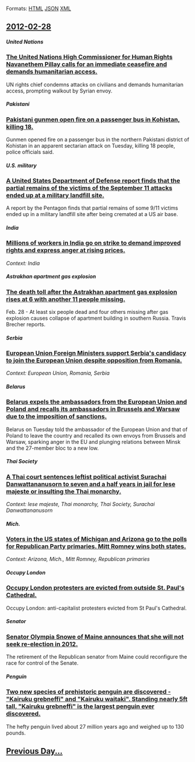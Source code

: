 
Formats: [HTML](2012/02/28/index.html)  [JSON](2012/02/28/index.json)  [XML](2012/02/28/index.xml)  

## [2012-02-28](/news/2012/02/28/index.md)

##### United Nations
### [The United Nations High Commissioner for Human Rights Navanethem Pillay calls for an immediate ceasefire and demands humanitarian access. ](/news/2012/02/28/the-united-nations-high-commissioner-for-human-rights-navanethem-pillay-calls-for-an-immediate-ceasefire-and-demands-humanitarian-access.md)
UN rights chief condemns attacks on civilians and demands humanitarian access, prompting walkout by Syrian envoy.

##### Pakistani
### [Pakistani gunmen open fire on a passenger bus in Kohistan, killing 18. ](/news/2012/02/28/pakistani-gunmen-open-fire-on-a-passenger-bus-in-kohistan-killing-18.md)
Gunmen opened fire on a passenger bus in the northern Pakistani district of Kohistan in an apparent sectarian attack on Tuesday, killing 18 people, police officials said.

##### U.S. military
### [A United States Department of Defense report finds that the partial remains of the victims of the September 11 attacks ended up at a military landfill site. ](/news/2012/02/28/a-united-states-department-of-defense-report-finds-that-the-partial-remains-of-the-victims-of-the-september-11-attacks-ended-up-at-a-militar.md)
A report by the Pentagon finds that partial remains of some 9/11 victims ended up in a military landfill site after being cremated at a US air base.

##### India
### [Millions of workers in India go on strike to demand improved rights and express anger at rising prices. ](/news/2012/02/28/millions-of-workers-in-india-go-on-strike-to-demand-improved-rights-and-express-anger-at-rising-prices.md)
_Context: India_

##### Astrakhan apartment gas explosion
### [The death toll after the Astrakhan apartment gas explosion rises at 6 with another 11 people missing. ](/news/2012/02/28/the-death-toll-after-the-astrakhan-apartment-gas-explosion-rises-at-6-with-another-11-people-missing.md)
Feb. 28 - At least six people dead and four others missing after gas explosion causes collapse of apartment building in southern Russia. Travis Brecher reports.

##### Serbia
### [European Union Foreign Ministers support Serbia's candidacy to join the European Union despite opposition from Romania. ](/news/2012/02/28/european-union-foreign-ministers-support-serbia-s-candidacy-to-join-the-european-union-despite-opposition-from-romania.md)
_Context: European Union, Romania, Serbia_

##### Belarus
### [Belarus expels the ambassadors from the European Union and Poland and recalls its ambassadors in Brussels and Warsaw due to the imposition of sanctions. ](/news/2012/02/28/belarus-expels-the-ambassadors-from-the-european-union-and-poland-and-recalls-its-ambassadors-in-brussels-and-warsaw-due-to-the-imposition-o.md)
Belarus on Tuesday told the ambassador of the European Union and that of Poland to leave the country and recalled its own envoys from Brussels and Warsaw, sparking anger in the EU and plunging relations between Minsk and the 27-member bloc to a new low.

##### Thai Society
### [A Thai court sentences leftist political activist Surachai Danwattananusorn to seven and a half years in jail for lese majeste or insulting the Thai monarchy. ](/news/2012/02/28/a-thai-court-sentences-leftist-political-activist-surachai-danwattananusorn-to-seven-and-a-half-years-in-jail-for-lese-majeste-or-insulting.md)
_Context: lese majeste, Thai monarchy, Thai Society, Surachai Danwattananusorn_

##### Mich.
### [Voters in the US states of Michigan and Arizona go to the polls for Republican Party primaries. Mitt Romney wins both states. ](/news/2012/02/28/voters-in-the-us-states-of-michigan-and-arizona-go-to-the-polls-for-republican-party-primaries-mitt-romney-wins-both-states.md)
_Context: Arizona, Mich., Mitt Romney, Republican primaries_

##### Occupy London
### [Occupy London protesters are evicted from outside St. Paul's Cathedral. ](/news/2012/02/28/occupy-london-protesters-are-evicted-from-outside-st-paul-s-cathedral.md)
Occupy London: anti-capitalist protesters evicted from St Paul&#039;s Cathedral.

##### Senator
### [Senator Olympia Snowe of Maine announces that she will not seek re-election in 2012. ](/news/2012/02/28/senator-olympia-snowe-of-maine-announces-that-she-will-not-seek-re-election-in-2012.md)
The retirement of the Republican senator from Maine could reconfigure the race for control of the Senate.

##### Penguin
### [Two new species of prehistoric penguin are discovered - "Kairuku grebneffi" and "Kairuku waitaki". Standing nearly 5ft tall, "Kairuku grebneffi" is the largest penguin ever discovered. ](/news/2012/02/28/two-new-species-of-prehistoric-penguin-are-discovered-kairuku-grebneffi-and-kairuku-waitaki-standing-nearly-5ft-tall-kairuku-grebne.md)
The hefty penguin lived about 27 million years ago and weighed up to 130 pounds.

## [Previous Day...](/news/2012/02/27/index.md)

